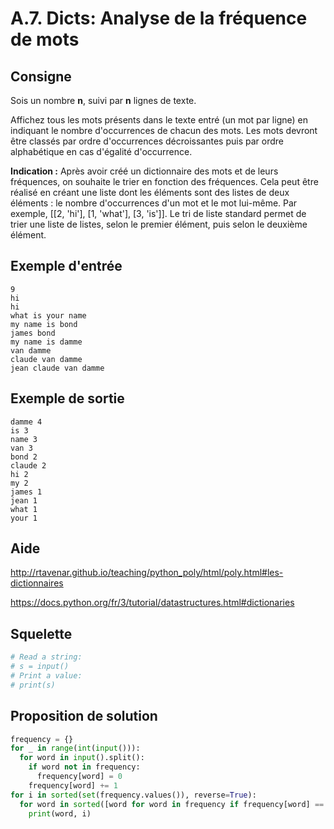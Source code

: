 # A.7. Dicts: Analyse de la fréquence de mots

## Consigne

Sois un nombre **n**, suivi par **n** lignes de texte.

Affichez tous les mots présents dans le texte entré (un mot par ligne) en indiquant le nombre d'occurrences de chacun des mots. Les mots devront être classés par ordre d'occurrences décroissantes puis par ordre alphabétique en cas d'égalité d'occurrence.

**Indication :** Après avoir créé un dictionnaire des mots et de leurs fréquences, on souhaite le trier en fonction des fréquences. Cela  peut être réalisé en créant une liste dont les éléments sont des  listes de deux éléments : le nombre d'occurrences d'un mot et le mot  lui-même. Par exemple, [[2, 'hi'], [1, 'what'], [3, 'is']]. Le tri de liste standard permet de trier une liste de listes, selon le premier élément, puis selon le deuxième  élément.

## Exemple d'entrée

```
9
hi
hi
what is your name
my name is bond
james bond
my name is damme
van damme
claude van damme
jean claude van damme
```

## Exemple de sortie

```
damme 4
is 3
name 3
van 3
bond 2
claude 2
hi 2
my 2
james 1
jean 1
what 1
your 1
```

## Aide

http://rtavenar.github.io/teaching/python_poly/html/poly.html#les-dictionnaires

https://docs.python.org/fr/3/tutorial/datastructures.html#dictionaries

## Squelette

```python
# Read a string:
# s = input()
# Print a value:
# print(s)
```

## Proposition de solution

```python
frequency = {}
for _ in range(int(input())):
  for word in input().split():
    if word not in frequency:
      frequency[word] = 0
    frequency[word] += 1
for i in sorted(set(frequency.values()), reverse=True):
  for word in sorted([word for word in frequency if frequency[word] == i]):
    print(word, i)
```

